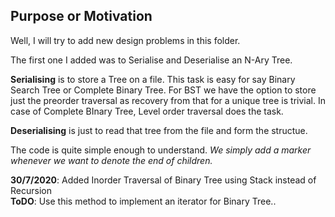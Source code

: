 ## Purpose or Motivation

Well, I will try to add new design problems in this folder.

The first one I added was to Serialise and Deserialise an N-Ary Tree. 

 **Serialising** is to store a Tree on a file. This task is easy for say Binary Search Tree or Complete Binary Tree. For BST we have the option to  store
 just the preorder traversal as recovery from that for a unique tree is trivial. In case of Complete BInary Tree, Level order traversal does the task.  
 
**Deserialising** is just to read that tree from the file and form the structue. 

The code is quite simple enough to understand. _We simply add a marker whenever we want to denote the end of children._


**30/7/2020**: Added Inorder Traversal of Binary Tree using Stack instead of Recursion  
**ToDO**: Use this method to implement an iterator for Binary Tree..
